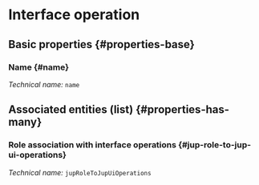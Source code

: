 # Interface operation
<!--- THIS FILE IS GENERATED PLEASE DO NOT EDIT IT DIRECTLY --->



## Basic properties {#properties-base}

### Name {#name}



*Technical name:* ```name```




## Associated entities (list) {#properties-has-many}

### Role association with interface operations {#jup-role-to-jup-ui-operations}



*Technical name:* ```jupRoleToJupUiOperations```





